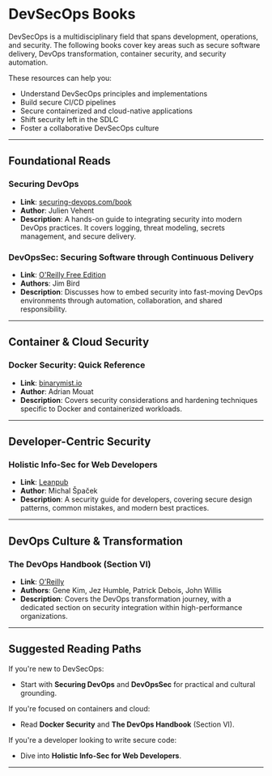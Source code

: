 # DevSecOps Books

DevSecOps is a multidisciplinary field that spans development, operations, and security. The following books cover key areas such as secure software delivery, DevOps transformation, container security, and security automation.

These resources can help you:

- Understand DevSecOps principles and implementations
- Build secure CI/CD pipelines
- Secure containerized and cloud-native applications
- Shift security left in the SDLC
- Foster a collaborative DevSecOps culture

---

## Foundational Reads

### Securing DevOps
- **Link**: [securing-devops.com/book](https://securing-devops.com/book)
- **Author**: Julien Vehent
- **Description**: A hands-on guide to integrating security into modern DevOps practices. It covers logging, threat modeling, secrets management, and secure delivery.

### DevOpsSec: Securing Software through Continuous Delivery
- **Link**: [O'Reilly Free Edition](http://www.oreilly.com/webops-perf/free/devopssec.csp)
- **Authors**: Jim Bird
- **Description**: Discusses how to embed security into fast-moving DevOps environments through automation, collaboration, and shared responsibility.

---

## Container & Cloud Security

### Docker Security: Quick Reference
- **Link**: [binarymist.io](https://binarymist.io/publication/docker-security/)
- **Author**: Adrian Mouat
- **Description**: Covers security considerations and hardening techniques specific to Docker and containerized workloads.

---

## ‍Developer-Centric Security

### Holistic Info-Sec for Web Developers
- **Link**: [Leanpub](https://leanpub.com/b/holisticinfosecforwebdevelopers)
- **Author**: Michal Špaček
- **Description**: A security guide for developers, covering secure design patterns, common mistakes, and modern best practices.

---

## DevOps Culture & Transformation

### The DevOps Handbook (Section VI)
- **Link**: [O’Reilly](https://www.oreilly.com/library/view/the-devops-handbook/9781457191381/)
- **Authors**: Gene Kim, Jez Humble, Patrick Debois, John Willis
- **Description**: Covers the DevOps transformation journey, with a dedicated section on security integration within high-performance organizations.

---

## Suggested Reading Paths

If you're new to DevSecOps:
- Start with **Securing DevOps** and **DevOpsSec** for practical and cultural grounding.

If you're focused on containers and cloud:
- Read **Docker Security** and **The DevOps Handbook** (Section VI).

If you're a developer looking to write secure code:
- Dive into **Holistic Info-Sec for Web Developers**.

---

